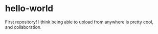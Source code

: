 # hello-world
First repository!
I think being able to upload from anywhere is pretty cool, and collaboration.

